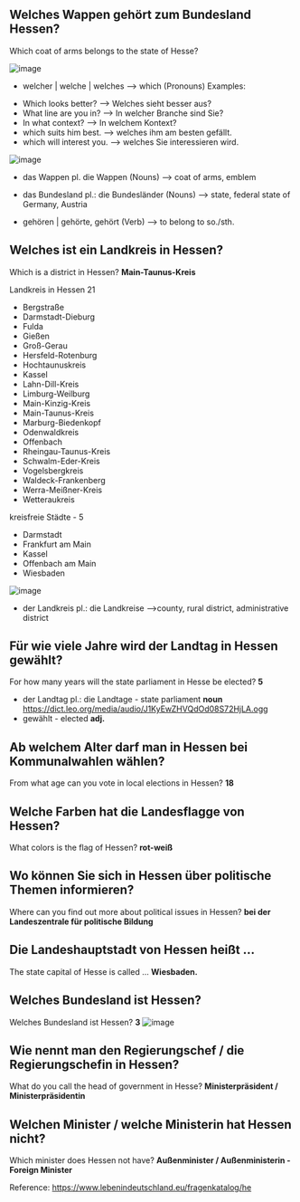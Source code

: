 Welches Wappen gehört zum Bundesland Hessen?
----------------------------------------------------------------------------------------------------
Which coat of arms belongs to the state of Hesse?

 ![image](https://user-images.githubusercontent.com/2181212/123504231-43545b00-d658-11eb-9b66-c560f5fa0a5d.png)
 
 
* welcher | welche | welches --> which (Pronouns)
Examples: 
- Which looks better? --> Welches sieht besser aus?
- What line are you in? --> In welcher Branche sind Sie?
- In what context? --> In welchem Kontext?
- which suits him best. --> welches ihm am besten gefällt.
- which will interest you. --> welches Sie interessieren wird.

![image](https://user-images.githubusercontent.com/2181212/123504358-09d01f80-d659-11eb-8e3b-6aac23ea5215.png)

* das Wappen  pl. die Wappen (Nouns)  --> coat of arms, emblem

* das Bundesland  pl.: die Bundesländer (Nouns) --> state, federal state of Germany, Austria

* gehören  | gehörte, gehört (Verb) --> to belong to so./sth.

Welches ist ein Landkreis in Hessen?
------------------------------------------------------------------
Which is a district in Hessen? **Main-Taunus-Kreis**

Landkreis in Hessen 21
* Bergstraße
* Darmstadt-Dieburg
* Fulda
* Gießen
* Groß-Gerau
* Hersfeld-Rotenburg
* Hochtaunuskreis
* Kassel
* Lahn-Dill-Kreis
* Limburg-Weilburg
* Main-Kinzig-Kreis
* Main-Taunus-Kreis
* Marburg-Biedenkopf
* Odenwaldkreis
* Offenbach 
* Rheingau-Taunus-Kreis
* Schwalm-Eder-Kreis
* Vogelsbergkreis
* Waldeck-Frankenberg
* Werra-Meißner-Kreis
* Wetteraukreis

kreisfreie Städte - 5
* Darmstadt
* Frankfurt am Main
* Kassel
* Offenbach am Main
* Wiesbaden

![image](https://user-images.githubusercontent.com/2181212/123504712-16ee0e00-d65b-11eb-8792-644dddd4ecca.png)

* der Landkreis  pl.: die Landkreise -->county, rural district,	administrative district

Für wie viele Jahre wird der Landtag in Hessen gewählt?  
-------------------------------------------------------
For how many years will the state parliament in Hesse be elected? **5**
* der Landtag  pl.: die Landtage -  	state parliament **noun** https://dict.leo.org/media/audio/J1KyEwZHVQdOd08S72HjLA.ogg
* gewählt - elected  **adj.**

Ab welchem Alter darf man in Hessen bei Kommunalwahlen wählen?
--------------------------------------------------------------
From what age can you vote in local elections in Hessen? **18**

Welche Farben hat die Landesflagge von Hessen?
----------------------------------------------
What colors is the flag of Hessen? **rot-weiß**

Wo können Sie sich in Hessen über politische Themen informieren?
-------------------------------------------------------------------
Where can you find out more about political issues in Hessen? **bei der Landeszentrale für politische Bildung**

Die Landeshauptstadt von Hessen heißt ...
-------------------------------------------
The state capital of Hesse is called ... **Wiesbaden.**


Welches Bundesland ist Hessen?
-------------------------------
Welches Bundesland ist Hessen? **3**
![image](https://user-images.githubusercontent.com/2181212/123532221-ba96f700-d70b-11eb-8a7b-6b78acf19650.png)

 Wie nennt man den Regierungschef / die Regierungschefin in Hessen?
 --------------------------
 What do you call the head of government in Hesse? **Ministerpräsident / Ministerpräsidentin**
 
Welchen Minister / welche Ministerin hat Hessen nicht?
---------------------------
Which minister does Hessen not have?  **Außenminister / Außenministerin - Foreign Minister**


Reference:
https://www.lebenindeutschland.eu/fragenkatalog/he
